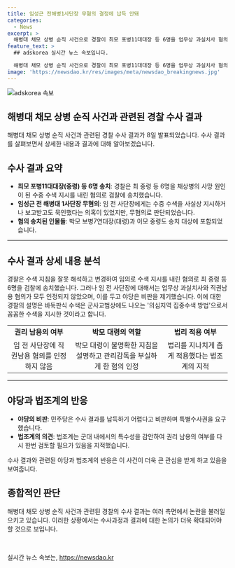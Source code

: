 ```yaml
---
title: 임성근 전해병1사단장 무혐의 결정에 납득 안돼
categories:
  - News
excerpt: >
  해병대 채모 상병 순직 사건으로 경찰이 최모 포병11대대장 등 6명을 업무상 과실치사 혐의로 검찰에 송치했다. 임성근 전 해병대 1사단장은 무혐의로 결정됐고, 채 상병의 직속상관 등도 송치 대상에 포함되었다. 경찰은 법리를 지나치게 적용했으며, 야당은 특검법 필요성을 주장하고 현 정부는 경찰 수사를 존중한다는 입장을 밝혔다. 반면, 공수처는 골프 모임 의혹 관련 변호사 A 씨를 조사한 것으로 알려졌다. 경찰의 결정은 논란이 되고 있으며, 관련자들의 주장과 파악된 사실에 대한 갈등이 이어지고 있다. 
feature_text: >
  ## adskorea 실시간 뉴스 속보입니다.

  해병대 채모 상병 순직 사건으로 경찰이 최모 포병11대대장 등 6명을 업무상 과실치사 혐의로 검찰에 송치했다. 임성근 전 해병대 1사단장은 무혐의로 결정됐고, 채 상병의 직속상관 등도 송치 대상에 포함되었다. 경찰은 법리를 지나치게 적용했으며, 야당은 특검법 필요성을 주장하고 현 정부는 경찰 수사를 존중한다는 입장을 밝혔다. 반면, 공수처는 골프 모임 의혹 관련 변호사 A 씨를 조사한 것으로 알려졌다. 경찰의 결정은 논란이 되고 있으며, 관련자들의 주장과 파악된 사실에 대한 갈등이 이어지고 있다. 
image: 'https://newsdao.kr/res/images/meta/newsdao_breakingnews.jpg'
---
```


<p><img src="https://newsdao.kr/res/images/meta/newsdao_breakingnews.jpg" alt="adskorea 속보" /></p>

<h2>해병대 채모 상병 순직 사건과 관련된 경찰 수사 결과</h2>

<p data-ke-size="size16">해병대 채모 상병 순직 사건과 관련된 경찰 수사 결과가 8일 발표되었습니다. 수사 결과를 살펴보면서 상세한 내용과 결과에 대해 알아보겠습니다.</p>

<h2 data-ke-size="size26">수사 결과 요약</h2>

<ul>
    <li><b>최모 포병11대대장(중령) 등 6명 송치</b>: 경찰은 최 중령 등 6명을 채상병의 사망 원인이 된 수중 수색 지시를 내린 혐의로 검찰에 송치했습니다.</li>
    <li><b>임성근 전 해병대 1사단장 무혐의</b>: 임 전 사단장에게는 수중 수색을 사실상 지시하거나 보고받고도 묵인했다는 의혹이 있었지만, 무혐의로 판단되었습니다.</li>
    <li><b>혐의 송치된 인물들</b>: 박모 보병7연대장(대령)과 이모 중령도 송치 대상에 포함되었습니다.</li>
</ul>

<hr>

<h2 data-ke-size="size26">수사 결과 상세 내용 분석</h2>

<p data-ke-size="size16">경찰은 수색 지침을 잘못 해석하고 변경하여 임의로 수색 지시를 내린 혐의로 최 중령 등 6명을 검찰에 송치했습니다. 그러나 임 전 사단장에 대해서는 업무상 과실치사와 직권남용 혐의가 모두 인정되지 않았으며, 이를 두고 야당은 비판을 제기했습니다. 이에 대한 경찰의 설명은 바둑판식 수색은 군사교범상에도 나오는 '의심지역 집중수색 방법'으로서 꼼꼼한 수색을 지시한 것이라고 합니다.</p>

<table>
    <tr>
        <td style="text-align: center; height: 17px;"><b>권리 남용의 여부</b></td>
        <td style="text-align: center; height: 17px;"><b>박모 대령의 역할</b></td>
        <td style="text-align: center; height: 17px;"><b>법리 적용 여부</b></td>
    </tr>
    <tr>
        <td style="text-align: center; height: 17px;">임 전 사단장에 직권남용 혐의를 인정하지 않음</td>
        <td style="text-align: center; height: 17px;">박모 대령이 불명확한 지침을 설명하고 관리감독을 부실하게 한 혐의 인정</td>
        <td style="text-align: center; height: 17px;">법리를 지나치게 좁게 적용했다는 법조계의 지적</td>
    </tr>
</table>

<hr>

<h2 data-ke-size="size26">야당과 법조계의 반응</h2>

<ul>
    <li><b>야당의 비판</b>: 민주당은 수사 결과를 납득하기 어렵다고 비판하며 특별수사권을 요구했습니다.</li>
    <li><b>법조계의 의견</b>: 법조계는 군대 내에서의 특수성을 감안하여 권리 남용의 여부를 다시 한번 검토할 필요가 있음을 지적했습니다.</li>
</ul>

<p data-ke-size="size16">수사 결과와 관련된 야당과 법조계의 반응은 이 사건이 더욱 큰 관심을 받게 하고 있음을 보여줍니다.</p>

<h2 data-ke-size="size26">종합적인 판단</h2>

<p data-ke-size="size16">해병대 채모 상병 순직 사건과 관련된 경찰의 수사 결과는 여러 측면에서 논란을 불러일으키고 있습니다. 이러한 상황에서는 수사과정과 결과에 대한 논의가 더욱 확대되어야 할 것으로 보입니다.</p>

<p data-ke-size="size16">&nbsp;</p>
실시간 뉴스 속보는, <a href="https://newsdao.kr" rel="dofollow">https://newsdao.kr</a>


